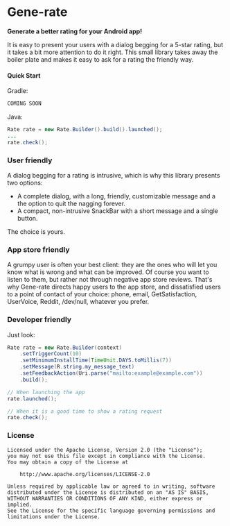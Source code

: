# Gene-rate

**Generate a better rating for your Android app!**

It is easy to present your users with a dialog begging for a 5-star rating, but it takes a bit more attention to do it right. This small library takes away the boiler plate and makes it easy to ask for a rating the friendly way.

#### Quick Start

Gradle: 

```groovy
COMING SOON
```

Java:

```java
Rate rate = new Rate.Builder().build().launched();
...
rate.check();
```


### User friendly

A dialog begging for a rating is intrusive, which is why this library presents two options:

- A complete dialog, with a long, friendly, customizable message and a the option to quit the nagging forever.
- A compact, non-intrusive SnackBar with a short message and a single button.

The choice is yours.


### App store friendly

A grumpy user is often your best client: they are the ones who will let you know what is wrong and what can be improved. Of course you want to listen to them, but rather not through negative app store reviews. That's why Gene-rate directs happy users to the app store, and dissatisfied users to a point of contact of your choice: phone, email, GetSatisfaction, UserVoice, Reddit, /dev/null, whatever you prefer.


### Developer friendly

Just look:

```java
Rate rate = new Rate.Builder(context)
	.setTriggerCount(10)
	.setMinimumInstallTime(TimeUnit.DAYS.toMillis(7))
	.setMessage(R.string.my_message_text)
	.setFeedbackAction(Uri.parse("mailto:example@example.com"))
	.build();

// When launching the app
rate.launched();

// When it is a good time to show a rating request
rate.check();
```

### License

```
Licensed under the Apache License, Version 2.0 (the "License");
you may not use this file except in compliance with the License.
You may obtain a copy of the License at

    http://www.apache.org/licenses/LICENSE-2.0

Unless required by applicable law or agreed to in writing, software
distributed under the License is distributed on an "AS IS" BASIS,
WITHOUT WARRANTIES OR CONDITIONS OF ANY KIND, either express or implied.
See the License for the specific language governing permissions and
limitations under the License.
```
